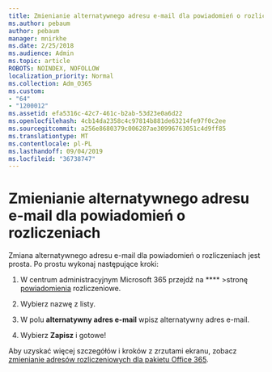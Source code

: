 ```yaml
---
title: Zmienianie alternatywnego adresu e-mail dla powiadomień o rozliczeniach
ms.author: pebaum
author: pebaum
manager: mnirkhe
ms.date: 2/25/2018
ms.audience: Admin
ms.topic: article
ROBOTS: NOINDEX, NOFOLLOW
localization_priority: Normal
ms.collection: Adm_O365
ms.custom:
- "64"
- "1200012"
ms.assetid: efa5316c-42c7-461c-b2ab-53d23e0a6d22
ms.openlocfilehash: 4cb14da2358c4c97814b881de63214fe97f0c2ee
ms.sourcegitcommit: a256e8680379c006287ae30996763051c4d9ff85
ms.translationtype: MT
ms.contentlocale: pl-PL
ms.lasthandoff: 09/04/2019
ms.locfileid: "36738747"
---
```

# <a name="change-the-alternate-email-address-for-billing-notification"></a>Zmienianie alternatywnego adresu e-mail dla powiadomień o rozliczeniach

Zmiana alternatywnego adresu e-mail dla powiadomień o rozliczeniach jest prosta. Po prostu wykonaj następujące kroki:
  
1. W centrum administracyjnym Microsoft 365 przejdź na **** \>stronę [powiadomienia](https://go.microsoft.com/fwlink/p/?linkid=853212) rozliczeniowe.  

2. Wybierz nazwę z listy.

3. W polu **alternatywny adres e-mail** wpisz alternatywny adres e-mail.

4. Wybierz **Zapisz** i gotowe!

Aby uzyskać więcej szczegółów i kroków z zrzutami ekranu, zobacz [zmienianie adresów rozliczeniowych dla pakietu Office 365](https://docs.microsoft.com/office365/admin/subscriptions-and-billing/change-your-billing-addresses).
  